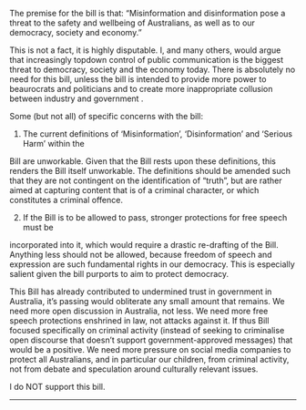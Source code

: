 The premise for the bill is that: “Misinformation and disinformation pose a threat to the safety
and wellbeing of Australians, as well as to our democracy, society and economy.”

This is not a fact, it is highly disputable. I, and many others, would argue that increasingly topdown control of public communication is the biggest threat to democracy, society and the
economy today. There is absolutely no need for this bill, unless the bill is intended to provide
more power to beaurocrats and politicians and to create more inappropriate collusion between
industry and government .

Some (but not all) of specific concerns with the bill:

1. The current definitions of ‘Misinformation’, ‘Disinformation’ and ‘Serious Harm’ within the

Bill are unworkable. Given that the Bill rests upon these definitions, this renders the Bill
itself unworkable. The definitions should be amended such that they are not contingent
on the identification of “truth”, but are rather aimed at capturing content that is of a
criminal character, or which constitutes a criminal offence.

2. If the Bill is to be allowed to pass, stronger protections for free speech must be

incorporated into it, which would require a drastic re-drafting of the Bill. Anything less
should not be allowed, because freedom of speech and expression are such
fundamental rights in our democracy. This is especially salient given the bill purports to
aim to protect democracy.

This Bill has already contributed to undermined trust in government in Australia, it’s passing
would obliterate any small amount that remains. We need more open discussion in Australia,
not less. We need more free speech protections enshrined in law, not attacks against it. If thus
Bill focused specifically on criminal activity (instead of seeking to criminalise open discourse that
doesn’t support government-approved messages) that would be a positive. We need more
pressure on social media companies to protect all Australians, and in particular our children,
from criminal activity, not from debate and speculation around culturally relevant issues.

I do NOT support this bill.


-----

